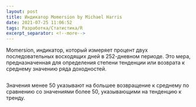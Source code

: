 ```yaml
---
layout: post
title: Индикатор Momersion by Michael Harris
date: 2021-07-25 11:06:52
tags: Разработка/Статистика/R
excerpt_separator: <!--more-->
---
```


Momersion, индикатор, который измеряет процент двух последовательных восходящих
дней в 252-дневном периоде. Это мера, предназначенная для определения степени тенденции
или возврата к среднему значению ряда доходностей.
<!--more-->

<img src="https://raw.githubusercontent.com/Ragve-hub/scribble/gh-pages/images/momersion.png" alt="">

Значения менее 50 указывают на большее возвращение к среднему по сравнению
со значениями более 50, указывающими на тенденцию к тренду.


